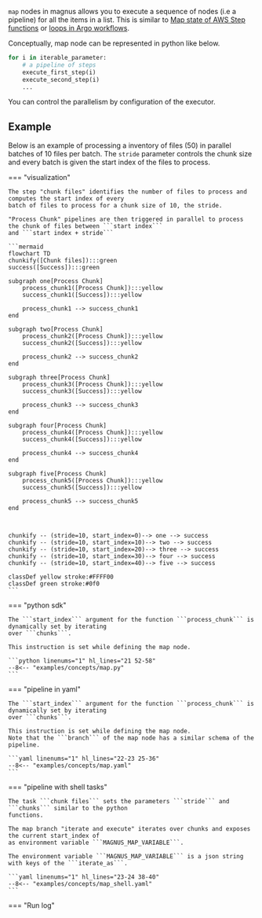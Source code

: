 ```map``` nodes in magnus allows you to execute a sequence of nodes (i.e a pipeline) for all the items in a list. This is similar to
[Map state of AWS Step functions](https://docs.aws.amazon.com/step-functions/latest/dg/amazon-states-language-map-state.html) or
[loops in Argo workflows](https://argo-workflows.readthedocs.io/en/latest/walk-through/loops/).

Conceptually, map node can be represented in python like below.

```python
for i in iterable_parameter:
    # a pipeline of steps
    execute_first_step(i)
    execute_second_step(i)
    ...
```

You can control the parallelism by configuration of the executor.

## Example

Below is an example of processing a inventory of files (50) in parallel batches of 10 files per batch.
The ```stride``` parameter controls the chunk size and every batch is given the start index
of the files to process.

=== "visualization"

    The step "chunk files" identifies the number of files to process and computes the start index of every
    batch of files to process for a chunk size of 10, the stride.

    "Process Chunk" pipelines are then triggered in parallel to process the chunk of files between ```start index```
    and ```start index + stride```

    ```mermaid
    flowchart TD
    chunkify([Chunk files]):::green
    success([Success]):::green

    subgraph one[Process Chunk]
        process_chunk1([Process Chunk]):::yellow
        success_chunk1([Success]):::yellow

        process_chunk1 --> success_chunk1
    end

    subgraph two[Process Chunk]
        process_chunk2([Process Chunk]):::yellow
        success_chunk2([Success]):::yellow

        process_chunk2 --> success_chunk2
    end

    subgraph three[Process Chunk]
        process_chunk3([Process Chunk]):::yellow
        success_chunk3([Success]):::yellow

        process_chunk3 --> success_chunk3
    end

    subgraph four[Process Chunk]
        process_chunk4([Process Chunk]):::yellow
        success_chunk4([Success]):::yellow

        process_chunk4 --> success_chunk4
    end

    subgraph five[Process Chunk]
        process_chunk5([Process Chunk]):::yellow
        success_chunk5([Success]):::yellow

        process_chunk5 --> success_chunk5
    end



    chunkify -- (stride=10, start_index=0)--> one --> success
    chunkify -- (stride=10, start_index=10)--> two --> success
    chunkify -- (stride=10, start_index=20)--> three --> success
    chunkify -- (stride=10, start_index=30)--> four --> success
    chunkify -- (stride=10, start_index=40)--> five --> success

    classDef yellow stroke:#FFFF00
    classDef green stroke:#0f0
    ```

=== "python sdk"

    The ```start_index``` argument for the function ```process_chunk``` is dynamically set by iterating
    over ```chunks```.

    This instruction is set while defining the map node.

    ```python linenums="1" hl_lines="21 52-58"
    --8<-- "examples/concepts/map.py"
    ```


=== "pipeline in yaml"

    The ```start_index``` argument for the function ```process_chunk``` is dynamically set by iterating
    over ```chunks```.

    This instruction is set while defining the map node.
    Note that the ```branch``` of the map node has a similar schema of the pipeline.

    ```yaml linenums="1" hl_lines="22-23 25-36"
    --8<-- "examples/concepts/map.yaml"
    ```

=== "pipeline with shell tasks"

    The task ```chunk files``` sets the parameters ```stride``` and ```chunks``` similar to the python
    functions.

    The map branch "iterate and execute" iterates over chunks and exposes the current start_index of
    as environment variable ```MAGNUS_MAP_VARIABLE```.

    The environment variable ```MAGNUS_MAP_VARIABLE``` is a json string with keys of the ```iterate_as```.

    ```yaml linenums="1" hl_lines="23-24 38-40"
    --8<-- "examples/concepts/map_shell.yaml"
    ```

=== "Run log"
